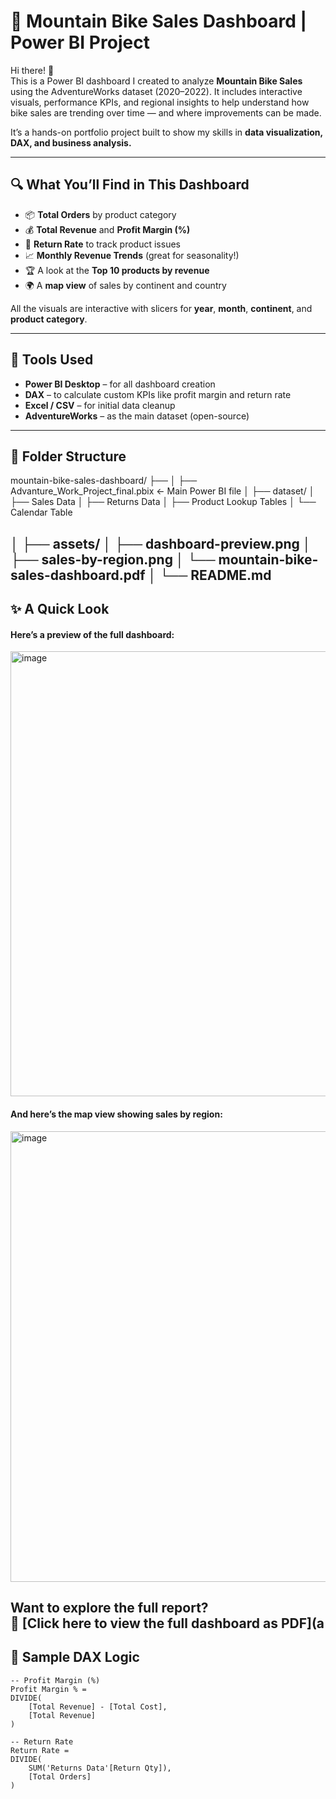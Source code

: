 # 🚴 Mountain Bike Sales Dashboard | Power BI Project

Hi there! 👋  
This is a Power BI dashboard I created to analyze **Mountain Bike Sales** using the AdventureWorks dataset (2020–2022). It includes interactive visuals, performance KPIs, and regional insights to help understand how bike sales are trending over time — and where improvements can be made.

It’s a hands-on portfolio project built to show my skills in **data visualization, DAX, and business analysis.**

---

## 🔍 What You’ll Find in This Dashboard

- 📦 **Total Orders** by product category
- 💰 **Total Revenue** and **Profit Margin (%)**
- 🔁 **Return Rate** to track product issues
- 📈 **Monthly Revenue Trends** (great for seasonality!)
- 🏆 A look at the **Top 10 products by revenue**
- 🌍 A **map view** of sales by continent and country

All the visuals are interactive with slicers for **year**, **month**, **continent**, and **product category**.

---

## 🧰 Tools Used

- **Power BI Desktop** – for all dashboard creation
- **DAX** – to calculate custom KPIs like profit margin and return rate
- **Excel / CSV** – for initial data cleanup
- **AdventureWorks** – as the main dataset (open-source)

---

## 📁 Folder Structure

mountain-bike-sales-dashboard/
├── 
│ ├── Advanture_Work_Project_final.pbix ← Main Power BI file
│
├── dataset/
│ ├── Sales Data
│ ├── Returns Data
│ ├── Product Lookup Tables
│ └── Calendar Table

│
├── assets/
│ ├── dashboard-preview.png
│ ├── sales-by-region.png
│ └── mountain-bike-sales-dashboard.pdf
│
└── README.md
---

## ✨ A Quick Look

#### Here’s a preview of the full dashboard:

<img width="1267" height="712" alt="image" src="https://github.com/user-attachments/assets/8a527b3b-ec89-47b6-bebe-692903af6eb4" />

#### And here’s the map view showing sales by region:

<img width="1255" height="721" alt="image" src="https://github.com/user-attachments/assets/ddafc698-78fa-430c-bd00-d52dfe6224d4" />

Want to explore the full report?  
📄 [Click here to view the full dashboard as PDF](a
---

## 🧮 Sample DAX Logic

```DAX
-- Profit Margin (%)
Profit Margin % = 
DIVIDE(
    [Total Revenue] - [Total Cost], 
    [Total Revenue]
)

-- Return Rate
Return Rate = 
DIVIDE(
    SUM('Returns Data'[Return Qty]), 
    [Total Orders]
)


